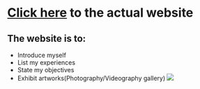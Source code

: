 # [Click here](https://bznick98.github.io) to the actual website
## The website is to:
* Introduce myself
* List my experiences
* State my objectives
* Exhibit artworks(Photography/Videography gallery)
![](https://visitor-badge.glitch.me/badge?page_id=bznick98.bznick98.github.io)
